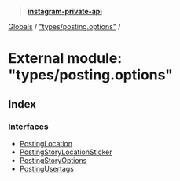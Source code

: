 > **[instagram-private-api](../README.md)**

[Globals](../globals.md) / ["types/posting.options"](_types_posting_options_.md) /

# External module: "types/posting.options"

## Index

### Interfaces

* [PostingLocation](../interfaces/_types_posting_options_.postinglocation.md)
* [PostingStoryLocationSticker](../interfaces/_types_posting_options_.postingstorylocationsticker.md)
* [PostingStoryOptions](../interfaces/_types_posting_options_.postingstoryoptions.md)
* [PostingUsertags](../interfaces/_types_posting_options_.postingusertags.md)